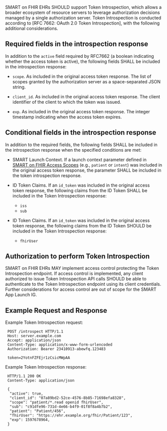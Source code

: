 SMART on FHIR EHRs SHOULD support Token Introspection, which allows a broader ecosystem of resource servers to leverage authorization decisions managed by a single authorization server. Token Introspection is conducted according to [RFC 7662: OAuth 2.0 Token Introspection], with the following additional considerations.

## Required fields in the introspection response

In addition to the `active` field required by RFC7662 (a boolean indicating whether the access token is active), the following fields SHALL be included in the introspection response:

* `scope`. As included in the original access token response. The list of scopes granted by the authorization server as a space-separated JSON string.

* `client_id`. As included in the original access token response. The client identifier of the client to which the token was issued.

* `exp`. As included in the original access token response. The integer timestamp indicating when the access token expires.

## Conditional fields in the introspection response

In addition to the required fields, the following fields SHALL be included in the introspection response when the specified conditions are met:

* SMART Launch Context. If a launch context parameter defined in <a href="scopes-and-launch-context/index.html">SMART on FHIR Access Scopes</a> (e.g., `patient` or `intent`) was included in the original access token response, the parameter SHALL be included in the token introspection response.

* ID Token Claims. If an `id_token` was included in the original access token response, the following claims from the ID Token SHALL be included in the Token Introspection response:

  * `iss`
  * `sub`
 
* ID Token Claims. If an `id_token` was included in the original access token response, the following claims from the ID Token SHOULD be included in the Token Introspection response:

  * `fhirUser`

## Authorization to perform Token Introspection

SMART on FHIR EHRs MAY implement access control protecting the Token Introspection endpoint. If access control is implemented, any client authorized to issue Token Introspection API calls SHOULD be able to authenticate to the Token Introspection endpoint using its client credentials. Further considerations for access control are out of scope for the SMART App Launch IG.


## Example Request and Response

Example Token Introspection request:

     POST /introspect HTTP/1.1
     Host: server.example.com
     Accept: application/json
     Content-Type: application/x-www-form-urlencoded
     Authorization: Bearer 23410913-abewfq.123483

     token=2YotnFZFEjr1zCsicMWpAA


Example Token Introspection response:

     HTTP/1.1 200 OK
     Content-Type: application/json

     {
      "active": true,
      "client_id": "07a89bd2-52ce-4576-8b85-71698efa8328",
      "scope": "patient/*.read openid fhirUser",
      "sub": "c91dfe96-731d-4e66-b4f9-01f8f8a4b7b2",
      "patient": "Patient/456",
      "fhirUser": "https://ehr.example.org/fhir/Patient/123",
      "exp": 1597678964,
     }
